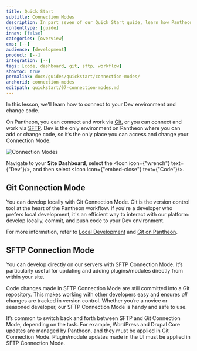 ```yaml
---
title: Quick Start
subtitle: Connection Modes
description: In part seven of our Quick Start guide, learn how Pantheon users take advantage of Git and SFTP mode to develop their sites.
contenttype: [guide]
innav: [false]
categories: [overview]
cms: [--]
audience: [development]
product: [--]
integration: [--]
tags: [code, dashboard, git, sftp, workflow]
showtoc: true
permalink: docs/guides/quickstart/connection-modes/
anchorid: connection-modes
editpath: quickstart/07-connection-modes.md
---
```


In this lesson, we’ll learn how to connect to your Dev environment and change code.

On Pantheon, you can connect and work via [Git](/guides/git/git-config), or you can connect and work via [SFTP](/guides/sftp). Dev is the only environment on Pantheon where you can add or change code, so it’s the only place you can access and change your Connection Mode.

![Connection Modes](../../../images/dashboard/connection-mode-sftp.png)

Navigate to your **Site Dashboard**, select the  <Icon icon={"wrench"} text={"Dev"}/>, and then select <Icon icon={"embed-close"} text={"Code"}/>.

## Git Connection Mode

You can develop locally with Git Connection Mode. Git is the version control tool at the heart of the Pantheon workflow. If you're a developer who prefers local development, it's an efficient way to interact with our platform: develop locally, commit, and push code to your Dev environment.

For more information, refer to [Local Development](/guides/local-development) and [Git on Pantheon](/guides/git).

## SFTP Connection Mode

You can develop directly on our servers with SFTP Connection Mode. It’s particularly useful for updating and adding plugins/modules directly from within your site.

Code changes made in SFTP Connection Mode are still committed into a Git repository. This makes working with other developers easy and ensures _all_ changes are tracked in version control. Whether you’re a novice or seasoned developer, our SFTP Connection Mode is handy and safe to use.

<Alert title="Note"  type="info" >

It’s common to switch back and forth between SFTP and Git Connection Mode,
depending on the task. For example, WordPress and Drupal Core updates are
managed by Pantheon, and they must be applied in Git Connection Mode.
Plugin/module updates made in the UI must be applied in SFTP Connection
Mode.

</Alert>